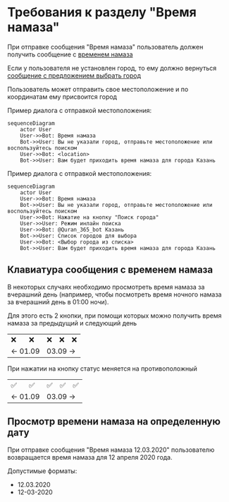 <!---
The MIT License (MIT).

Copyright (c) 2018-2025 Almaz Ilaletdinov <a.ilaletdinov@yandex.ru>

Permission is hereby granted, free of charge, to any person obtaining a copy
of this software and associated documentation files (the "Software"), to deal
in the Software without restriction, including without limitation the rights
to use, copy, modify, merge, publish, distribute, sublicense, and/or sell
copies of the Software, and to permit persons to whom the Software is
furnished to do so, subject to the following conditions:

The above copyright notice and this permission notice shall be included in all
copies or substantial portions of the Software.

THE SOFTWARE IS PROVIDED "AS IS", WITHOUT WARRANTY OF ANY KIND,
EXPRESS OR IMPLIED, INCLUDING BUT NOT LIMITED TO THE WARRANTIES OF
MERCHANTABILITY, FITNESS FOR A PARTICULAR PURPOSE AND NONINFRINGEMENT.
IN NO EVENT SHALL THE AUTHORS OR COPYRIGHT HOLDERS BE LIABLE FOR ANY CLAIM,
DAMAGES OR OTHER LIABILITY, WHETHER IN AN ACTION OF CONTRACT, TORT OR
OTHERWISE, ARISING FROM, OUT OF OR IN CONNECTION WITH THE SOFTWARE OR THE USE
OR OTHER DEALINGS IN THE SOFTWARE.
-->
<!-- 
# TODO #1428:30min Описать парсеры для https://namaz.today
 -->
# Требования к разделу "Время намаза"

При отправке сообщения "Время намаза" пользователь должен получить сообщение с [временем намаза](glossary.md#Сообщение-с-временем-намаза)

Если у пользователя не установлен город, то ему должно вернуться [сообщение с предложением выбрать город](glossary.md#Сообщение-с-предложением-выбрать-город)

Пользователь может отправить свое местоположение и по координатам ему присвоится город

Пример диалога с отправкой местоположения:

```mermaid
sequenceDiagram
    actor User
    User->>Bot: Время намаза
    Bot->>User: Вы не указали город, отправьте местоположение или воспользуйтесь поиском
    User->>Bot: <location>
    Bot->>User: Вам будет приходить время намаза для города Казань
```

Пример диалога с отправкой местоположения:

```mermaid
sequenceDiagram
    actor User
    User->>Bot: Время намаза
    Bot->>User: Вы не указали город, отправьте местоположение или воспользуйтесь поиском
    User->>Bot: Нажатие на кнопку "Поиск города"
    User->>User: Режим инлайн поиска
    User->>Bot: @Quran_365_bot Казань
    Bot->>User: Список городов для выбора
    User->>Bot: <Выбор города из списка>
    Bot->>User: Вам будет приходить время намаза для города Казань
```

## Клавиатура сообщения с временем намаза

В некоторых случаях необходимо просмотреть время намаза за вчерашний день
(например, чтобы посмотреть время ночного намаза за вчерашний день в 01:00 ночи).

Для этого есть 2 кнопки, при помощи которых можно получить время намаза за предыдущий и следующий день

<table>
    <tbody>
        <tr>
            <td>❌</td>
            <td>❌</td>
            <td>❌</td>
            <td>❌</td>
            <td>❌</td>
        </tr>
        <tr>
            <td colspan="2"><- 01.09</td>
            <td colspan="3">03.09 -></td>
        </tr>
    </tbody>
</table>

При нажатии на кнопку статус меняется на противоположный

<table>
    <tbody>
        <tr>
            <td>✅</td>
            <td>✅</td>
            <td>✅</td>
            <td>✅</td>
            <td>✅</td>
        </tr>
        <tr>
            <td colspan="2"><- 01.09</td>
            <td colspan="3">03.09 -></td>
        </tr>
    </tbody>
</table>

## Просмотр времени намаза на определенную дату

При отправке сообщения "Время намаза 12.03.2020" пользователю возвращается время намаза для 12 апреля 2020 года.

Допустимые форматы:
- 12.03.2020
- 12-03-2020
